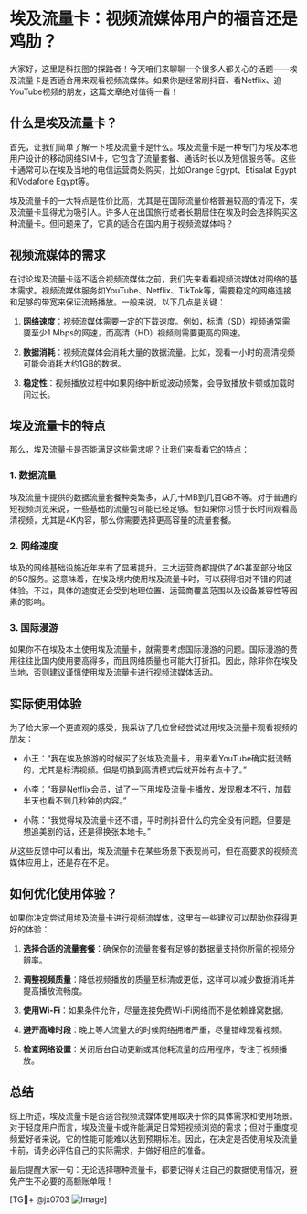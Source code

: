 # 埃及流量卡：视频流媒体用户的福音还是鸡肋？

大家好，这里是科技圈的探路者！今天咱们来聊聊一个很多人都关心的话题——埃及流量卡是否适合用来观看视频流媒体。如果你是经常刷抖音、看Netflix、追YouTube视频的朋友，这篇文章绝对值得一看！

## 什么是埃及流量卡？

首先，让我们简单了解一下埃及流量卡是什么。埃及流量卡是一种专门为埃及本地用户设计的移动网络SIM卡，它包含了流量套餐、通话时长以及短信服务等。这些卡通常可以在埃及当地的电信运营商处购买，比如Orange Egypt、Etisalat Egypt和Vodafone Egypt等。

埃及流量卡的一大特点是性价比高，尤其是在国际流量价格普遍较高的情况下，埃及流量卡显得尤为吸引人。许多人在出国旅行或者长期居住在埃及时会选择购买这种流量卡。但问题来了，它真的适合在国内用于视频流媒体吗？

## 视频流媒体的需求

在讨论埃及流量卡适不适合视频流媒体之前，我们先来看看视频流媒体对网络的基本需求。视频流媒体服务如YouTube、Netflix、TikTok等，需要稳定的网络连接和足够的带宽来保证流畅播放。一般来说，以下几点是关键：

1. **网络速度**：视频流媒体需要一定的下载速度。例如，标清（SD）视频通常需要至少1 Mbps的网速，而高清（HD）视频则需要更高的网速。
   
2. **数据消耗**：视频流媒体会消耗大量的数据流量。比如，观看一小时的高清视频可能会消耗大约1GB的数据。

3. **稳定性**：视频播放过程中如果网络中断或波动频繁，会导致播放卡顿或加载时间过长。

## 埃及流量卡的特点

那么，埃及流量卡是否能满足这些需求呢？让我们来看看它的特点：

### 1. 数据流量

埃及流量卡提供的数据流量套餐种类繁多，从几十MB到几百GB不等。对于普通的短视频浏览来说，一些基础的流量包可能已经足够。但如果你习惯于长时间观看高清视频，尤其是4K内容，那么你需要选择更高容量的流量套餐。

### 2. 网络速度

埃及的网络基础设施近年来有了显著提升，三大运营商都提供了4G甚至部分地区的5G服务。这意味着，在埃及境内使用埃及流量卡时，可以获得相对不错的网速体验。不过，具体的速度还会受到地理位置、运营商覆盖范围以及设备兼容性等因素的影响。

### 3. 国际漫游

如果你不在埃及本土使用埃及流量卡，就需要考虑国际漫游的问题。国际漫游的费用往往比国内使用要高得多，而且网络质量也可能大打折扣。因此，除非你在埃及当地，否则建议谨慎使用埃及流量卡进行视频流媒体活动。

## 实际使用体验

为了给大家一个更直观的感受，我采访了几位曾经尝试过用埃及流量卡观看视频的朋友：

- 小王：“我在埃及旅游的时候买了张埃及流量卡，用来看YouTube确实挺流畅的，尤其是标清视频。但是切换到高清模式后就开始有点卡了。”
  
- 小李：“我是Netflix会员，试了一下用埃及流量卡播放，发现根本不行，加载半天也看不到几秒钟的内容。”

- 小陈：“我觉得埃及流量卡还不错，平时刷抖音什么的完全没有问题，但要是想追美剧的话，还是得换张本地卡。”

从这些反馈中可以看出，埃及流量卡在某些场景下表现尚可，但在高要求的视频流媒体应用上，还是存在不足。

## 如何优化使用体验？

如果你决定尝试用埃及流量卡进行视频流媒体，这里有一些建议可以帮助你获得更好的体验：

1. **选择合适的流量套餐**：确保你的流量套餐有足够的数据量支持你所需的视频分辨率。

2. **调整视频质量**：降低视频播放的质量至标清或更低，这样可以减少数据消耗并提高播放流畅度。

3. **使用Wi-Fi**：如果条件允许，尽量连接免费Wi-Fi网络而不是依赖蜂窝数据。

4. **避开高峰时段**：晚上等人流量大的时候网络拥堵严重，尽量错峰观看视频。

5. **检查网络设置**：关闭后台自动更新或其他耗流量的应用程序，专注于视频播放。

## 总结

综上所述，埃及流量卡是否适合视频流媒体使用取决于你的具体需求和使用场景。对于轻度用户而言，埃及流量卡或许能满足日常短视频浏览的需求；但对于重度视频爱好者来说，它的性能可能难以达到预期标准。因此，在决定是否使用埃及流量卡前，请务必评估自己的实际需求，并做好相应的准备。

最后提醒大家一句：无论选择哪种流量卡，都要记得关注自己的数据使用情况，避免产生不必要的高额账单哦！

[TG💪+ @jx0703 ![Image](https://github.com/user-attachments/assets/dbca1d08-cadb-493c-b0ec-ad6f7a83f270)]
